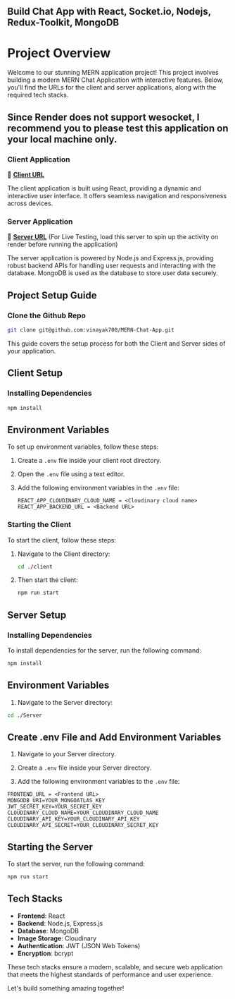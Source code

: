 ﻿## Build Chat App with React, Socket.io, Nodejs, Redux-Toolkit, MongoDB

# Project Overview

Welcome to our stunning MERN application project! This project involves building a modern MERN Chat Application with interactive features. Below, you'll find the URLs for the client and server applications, along with the required tech stacks.

## Since Render does not support wesocket, I recommend you to please test this application on your local machine only. 

### Client Application

🚀 **[Client URL](https://uhoochat.netlify.app/)**   

The client application is built using React, providing a dynamic and interactive user interface. It offers seamless navigation and responsiveness across devices.

### Server Application

🔧 **[Server URL](https://mern-chat-app-6dwh.onrender.com)**  (For Live Testing, load this server to spin up the activity on render before running the application)

The server application is powered by Node.js and Express.js, providing robust backend APIs for handling user requests and interacting with the database. MongoDB is used as the database to store user data securely.

## Project Setup Guide

### Clone the Github Repo
```sh
git clone git@github.com:vinayak700/MERN-Chat-App.git
```

This guide covers the setup process for both the Client and Server sides of your application.

## Client Setup

### Installing Dependencies

```sh
npm install
```
## Environment Variables

To set up environment variables, follow these steps:

1. Create a `.env` file inside your client root directory.

2. Open the `.env` file using a text editor.

3. Add the following environment variables in the `.env` file:

   ```plaintext
   REACT_APP_CLOUDINARY_CLOUD_NAME = <Cloudinary cloud name>
   REACT_APP_BACKEND_URL = <Backend URL>
### Starting the Client

To start the client, follow these steps:

1. Navigate to the Client directory:

    ```sh
    cd ./client
    ```

2. Then start the client:

    ```sh
    npm run start
    ```
## Server Setup

### Installing Dependencies

To install dependencies for the server, run the following command:

```sh
npm install
```

## Environment Variables

1. Navigate to the Server directory:

```sh
cd ./Server
```

## Create .env File and Add Environment Variables

1. Navigate to your Server directory.

2. Create a `.env` file inside your Server directory.

3. Add the following environment variables to the `.env` file:

```plaintext
FRONTEND_URL = <Frontend URL>
MONGODB_URI=YOUR_MONGOATLAS_KEY
JWT_SECRET_KEY=YOUR_SECRET_KEY
CLOUDINARY_CLOUD_NAME=YOUR_CLOUDINARY_CLOUD_NAME
CLOUDINARY_API_KEY=YOUR_CLOUDINARY_API_KEY
CLOUDINARY_API_SECRET=YOUR_CLOUDINARY_SECRET_KEY
```
## Starting the Server

To start the server, run the following command:

```sh
npm run start
```

## Tech Stacks

- **Frontend**: React
- **Backend**: Node.js, Express.js
- **Database**: MongoDB
- **Image Storage**: Cloudinary
- **Authentication**: JWT (JSON Web Tokens)
- **Encryption**: bcrypt

These tech stacks ensure a modern, scalable, and secure web application that meets the highest standards of performance and user experience.

Let's build something amazing together!

